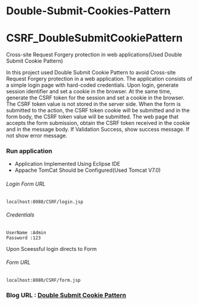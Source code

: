 # Double-Submit-Cookies-Pattern

# CSRF_DoubleSubmitCookiePattern
Cross-site Request Forgery protection in web applications(Used Double Submit Cookie Pattern)

In this project used Double Submit Cookie Pattern to avoid Cross-site Request Forgery protection in a web application.
The application consists of a simple login page with hard-coded credentials. 
Upon login, generate session identifier and set a cookie in the browser. At the same time,
generate the CSRF token for the session and set a cookie in the browser. 
The CSRF token value is not stored in the server side. When the form is submitted to the action, 
the CSRF token cookie will be submitted and in the form body, the CSRF token value will be submitted. 
The web page that accepts the form submission, obtain the CSRF token received in the cookie and in the message body. 
If Validation Success, show success message. If not show error message.

### Run application

- Application Implemented Using Eclipse IDE
- Appache TomCat Should be Configured(Used Tomcat V7.0)

###### Login Form URL

```
localhost:8080/CSRF/login.jsp

```
###### Credentials

```
UserName :Admin
Password :123
```
Upon Sceessful login directs to Form

###### Form URL
```
localhost:8080/CSRF/form.jsp
```
### Blog URL : [Double Submit Cookie Pattern](https://securesoftwaresyste.blogspot.com/2019/10/double-submit-cookies-pattern-what-is.html)

